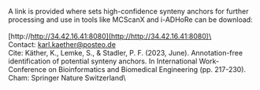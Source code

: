 A link is provided where sets high-confidence synteny anchors for further processing and use in tools like MCScanX and i-ADHoRe can be download:\
\
[http://http://34.42.16.41:8080](http://http://34.42.16.41:8080)\
\
Contact:    karl.kaether@posteo.de\
Cite:   Käther, K., Lemke, S., & Stadler, P. F. (2023, June). Annotation-free identification of potential synteny anchors. In International Work-Conference on Bioinformatics and Biomedical Engineering (pp. 217-230). Cham: Springer Nature Switzerland\
